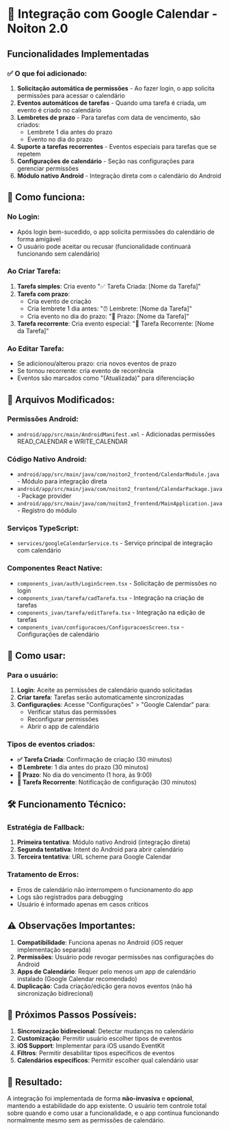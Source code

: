 # 📅 Integração com Google Calendar - Noiton 2.0

## Funcionalidades Implementadas

### ✅ O que foi adicionado:

1. **Solicitação automática de permissões** - Ao fazer login, o app solicita permissões para acessar o calendário
2. **Eventos automáticos de tarefas** - Quando uma tarefa é criada, um evento é criado no calendário
3. **Lembretes de prazo** - Para tarefas com data de vencimento, são criados:
   - Lembrete 1 dia antes do prazo
   - Evento no dia do prazo
4. **Suporte a tarefas recorrentes** - Eventos especiais para tarefas que se repetem
5. **Configurações de calendário** - Seção nas configurações para gerenciar permissões
6. **Módulo nativo Android** - Integração direta com o calendário do Android

## 🚀 Como funciona:

### No Login:
- Após login bem-sucedido, o app solicita permissões do calendário de forma amigável
- O usuário pode aceitar ou recusar (funcionalidade continuará funcionando sem calendário)

### Ao Criar Tarefa:
1. **Tarefa simples**: Cria evento "✅ Tarefa Criada: [Nome da Tarefa]"
2. **Tarefa com prazo**: 
   - Cria evento de criação
   - Cria lembrete 1 dia antes: "⏰ Lembrete: [Nome da Tarefa]"
   - Cria evento no dia do prazo: "📅 Prazo: [Nome da Tarefa]"
3. **Tarefa recorrente**: Cria evento especial: "🔄 Tarefa Recorrente: [Nome da Tarefa]"

### Ao Editar Tarefa:
- Se adicionou/alterou prazo: cria novos eventos de prazo
- Se tornou recorrente: cria evento de recorrência
- Eventos são marcados como "(Atualizada)" para diferenciação

## 🔧 Arquivos Modificados:

### Permissões Android:
- `android/app/src/main/AndroidManifest.xml` - Adicionadas permissões READ_CALENDAR e WRITE_CALENDAR

### Código Nativo Android:
- `android/app/src/main/java/com/noiton2_frontend/CalendarModule.java` - Módulo para integração direta
- `android/app/src/main/java/com/noiton2_frontend/CalendarPackage.java` - Package provider
- `android/app/src/main/java/com/noiton2_frontend/MainApplication.java` - Registro do módulo

### Serviços TypeScript:
- `services/googleCalendarService.ts` - Serviço principal de integração com calendário

### Componentes React Native:
- `components_ivan/auth/LoginScreen.tsx` - Solicitação de permissões no login
- `components_ivan/tarefa/cadTarefa.tsx` - Integração na criação de tarefas
- `components_ivan/tarefa/editTarefa.tsx` - Integração na edição de tarefas
- `components_ivan/configuracoes/ConfiguracoesScreen.tsx` - Configurações de calendário

## 📱 Como usar:

### Para o usuário:
1. **Login**: Aceite as permissões de calendário quando solicitadas
2. **Criar tarefa**: Tarefas serão automaticamente sincronizadas
3. **Configurações**: Acesse "Configurações" > "Google Calendar" para:
   - Verificar status das permissões
   - Reconfigurar permissões
   - Abrir o app de calendário

### Tipos de eventos criados:
- **✅ Tarefa Criada**: Confirmação de criação (30 minutos)
- **⏰ Lembrete**: 1 dia antes do prazo (30 minutos)
- **📅 Prazo**: No dia do vencimento (1 hora, às 9:00)
- **🔄 Tarefa Recorrente**: Notificação de configuração (30 minutos)

## 🛠️ Funcionamento Técnico:

### Estratégia de Fallback:
1. **Primeira tentativa**: Módulo nativo Android (integração direta)
2. **Segunda tentativa**: Intent do Android para abrir calendário
3. **Terceira tentativa**: URL scheme para Google Calendar

### Tratamento de Erros:
- Erros de calendário não interrompem o funcionamento do app
- Logs são registrados para debugging
- Usuário é informado apenas em casos críticos

## ⚠️ Observações Importantes:

1. **Compatibilidade**: Funciona apenas no Android (iOS requer implementação separada)
2. **Permissões**: Usuário pode revogar permissões nas configurações do Android
3. **Apps de Calendário**: Requer pelo menos um app de calendário instalado (Google Calendar recomendado)
4. **Duplicação**: Cada criação/edição gera novos eventos (não há sincronização bidirecional)

## 🔄 Próximos Passos Possíveis:

1. **Sincronização bidirecional**: Detectar mudanças no calendário
2. **Customização**: Permitir usuário escolher tipos de eventos
3. **iOS Support**: Implementar para iOS usando EventKit
4. **Filtros**: Permitir desabilitar tipos específicos de eventos
5. **Calendários específicos**: Permitir escolher qual calendário usar

## 🎯 Resultado:

A integração foi implementada de forma **não-invasiva** e **opcional**, mantendo a estabilidade do app existente. O usuário tem controle total sobre quando e como usar a funcionalidade, e o app continua funcionando normalmente mesmo sem as permissões de calendário.